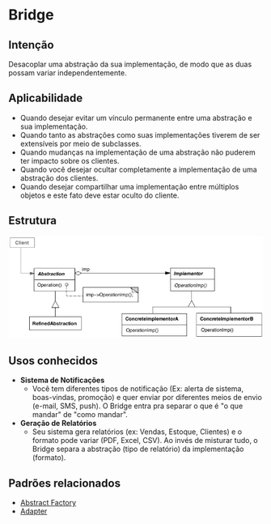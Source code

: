 # Bridge

## Intenção

Desacoplar uma abstração da sua implementação, de modo que as duas possam variar independentemente.

## Aplicabilidade

- Quando desejar evitar um vínculo permanente entre uma abstração e sua implementação.
- Quando tanto as abstrações como suas implementações tiverem de ser extensíveis por meio de subclasses.
- Quando mudanças na implementação de uma abstração não puderem ter impacto sobre os clientes.
- Quando você desejar ocultar completamente a implementação de uma abstração dos clientes.
- Quando desejar compartilhar uma implementação entre múltiplos objetos e este fato deve estar oculto do cliente.

## Estrutura

![Estrutura Bridge](./resources/estrutura.png)

## Usos conhecidos

- **Sistema de Notificações**
    - Você tem diferentes tipos de notificação (Ex: alerta de sistema, boas-vindas, promoção) e quer enviar por 
  diferentes meios de envio (e-mail, SMS, push). O Bridge entra pra separar o que é "o que mandar" de "como mandar".
- **Geração de Relatórios**
  - Seu sistema gera relatórios (ex: Vendas, Estoque, Clientes) e o formato pode variar (PDF, Excel, CSV).
  Ao invés de misturar tudo, o Bridge separa a abstração (tipo de relatório) da implementação (formato).

## Padrões relacionados

- [Abstract Factory](../../creational/abstractfactory)
- [Adapter](../adapter)
